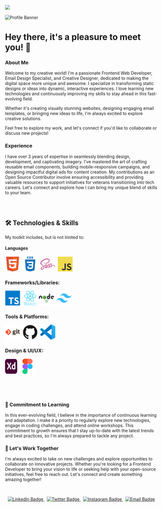 ![](https://komarev.com/ghpvc/?username=kbrandon19&style=for-the-badge)
<br>

<div>
 <img alt="Profile Banner" src="https://i.ibb.co/DpVfd6H/image.jpg" width='1200px'>
</div>

# Hey there, it's a pleasure to meet you! 👋

### About Me
Welcome to my creative world! I'm a passionate Frontend Web Developer, Email Design Specialist, and Creative Designer, dedicated to making the digital space more unique and awesome.
I specialize in transforming static designs or ideas into dynamic, interactive experiences. I love learning new technologies and continuously improving my skills to stay ahead in this fast-evolving field.

Whether it's creating visually stunning websites, designing engaging email templates, or bringing new ideas to life, I'm always excited to explore creative solutions.

Feel free to explore my work, and let's connect if you'd like to collaborate or discuss new projects!

### Experience
I have over 3 years of expertise in seamlessly blending design, development, and captivating imagery. I've mastered the art of crafting reusable email components, building mobile-responsive campaigns, and designing impactful digital ads for content creation. My contributions as an Open Source Contributor involve ensuring accessibility and providing valuable resources to support initiatives for veterans transitioning into tech careers. Let's connect and explore how I can bring my unique blend of skills to your team.


<br><br>



## 🛠️ Technologies & Skills
My toolkit includes, but is not limited to:

 #### Languages 
<div>
   <img src="https://github.com/devicons/devicon/blob/master/icons/html5/html5-original.svg" title="HTML5" alt="HTML" width="50" height="50"/>&nbsp;
  <img src="https://github.com/devicons/devicon/blob/master/icons/css3/css3-plain-wordmark.svg"  title="CSS3" alt="CSS" width="50" height="50"/>&nbsp;
  <img src="https://github.com/devicons/devicon/blob/master/icons/sass/sass-original.svg"  title="SASS" alt="SASS" width="50" height="50"/>&nbsp;
  <img src="https://github.com/devicons/devicon/blob/master/icons/javascript/javascript-original.svg" title="JavaScript" alt="JavaScript" width="50" height="50"/>&nbsp;

</div>

### Frameworks/Libraries: 
<div>
  <img src="https://github.com/devicons/devicon/blob/master/icons/typescript/typescript-original.svg" title="TYPESCRIPT" alt="Typescript" width="50" height="50"/>&nbsp;
  <img src="https://github.com/devicons/devicon/blob/master/icons/react/react-original-wordmark.svg" title="React" alt="React" width="50" height="50"/>
  <img src="https://github.com/devicons/devicon/blob/master/icons/nodejs/nodejs-original-wordmark.svg" title="Nodejs" alt="NodeJS" width="50" height="50"/>&nbsp;
  <img src="https://github.com/devicons/devicon/blob/master/icons/tailwindcss/tailwindcss-original.svg" title="TailwindCSS" alt="TailwindCSS" width="50" height="50" />&nbsp;
</div>

### Tools & Platforms: 
<div>
 <img src="https://github.com/devicons/devicon/blob/master/icons/git/git-original-wordmark.svg" title="Git" alt="Git" width="50" height="50"/>&nbsp;
 <img src="https://github.com/devicons/devicon/blob/master/icons/github/github-original.svg" title="GitHub" alt="GitHub" width="50" height="50"/>&nbsp;
 <img src="https://github.com/devicons/devicon/blob/master/icons/vscode/vscode-original.svg" title="VSCode" alt="VSCode" width="50" height="50"/>&nbsp;
</div>

### Design & UI/UX: 
<div>
   <img src="https://github.com/devicons/devicon/blob/master/icons/xd/xd-plain.svg" title="Xd" alt="Xd" width="40" height="50"/>&nbsp;
  <img src="https://github.com/devicons/devicon/blob/master/icons/figma/figma-original.svg" title="Figma" alt="Figma" width="50" height="50"/>&nbsp;
</div>


<br><br><br>

### 🌱 Commitment to Learning
In this ever-evolving field, I believe in the importance of continuous learning and adaptation. I make it a priority to regularly explore new technologies, engage in coding challenges, and attend online workshops. This commitment to growth ensures that I stay up-to-date with the latest trends and best practices, so I'm always prepared to tackle any project.

### 🤝 Let's Work Together
I'm always excited to take on new challenges and explore opportunities to collaborate on innovative projects. Whether you're looking for a Frontend Developer to bring your vision to life or seeking help with your open-source initiatives, feel free to reach out. Let's connect and create something amazing together!

<div id="badges" align="center">
  <br><br>
  <a href="https://www.linkedin.com/in/kemoamego">
    <img src="https://img.shields.io/badge/LinkedIn-blue?style=for-the-badge&logo=linkedin&logoColor=white" alt="LinkedIn Badge"/>
  </a>&nbsp;
  <a href="https://www.twitter.com/kemoamego">
    <img src="https://img.shields.io/badge/Twitter-blue?style=for-the-badge&logo=twitter&logoColor=white&color=1DA1F2" alt="Twitter Badge" />
  </a>&nbsp;
  <a href="https://www.instagram.com/kimoamego">
    <img src="https://img.shields.io/badge/Instagram-blue?style=for-the-badge&logo=instagram&logoColor=white&color=e95950" alt="Instagram Badge" />
  </a>&nbsp;
  <a href="mailto:kemoamego@gmail.com">
    <img src="https://img.shields.io/badge/Gmail-blue?style=for-the-badge&logo=gmail&logoColor=white&color=bb001b" alt="Email Badge" />
  </a>
</div>

<br>



